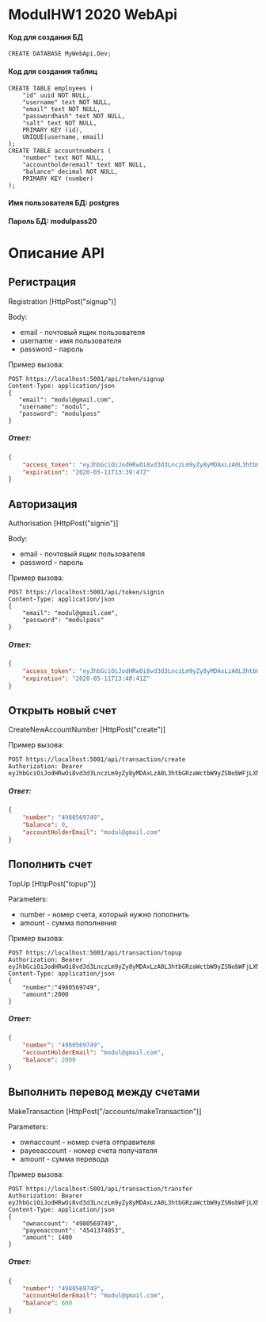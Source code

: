 # ModulHW1 2020 WebApi

#### Код для создания БД
    CREATE DATABASE MyWebApi.Dev;
#### Код для создания таблиц
    CREATE TABLE employees (
        "id" uuid NOT NULL,
        "username" text NOT NULL,
        "email" text NOT NULL,
        "passwordhash" text NOT NULL,
        "salt" text NOT NULL,
        PRIMARY KEY (id),
        UNIQUE(username, email)
    );
    CREATE TABLE accountnumbers (
        "number" text NOT NULL,
        "accountholderemail" text NOT NULL,
        "balance" decimal NOT NULL,
        PRIMARY KEY (number)
    ); 
#### Имя пользователя БД: postgres
#### Пароль БД: modulpass20
# Описание API
## Регистрация 
Registration [HttpPost("signup")]

Body:
- email - почтовый ящик пользователя
- username - имя пользователя
- password - пароль

Пример вызова:
 ```
POST https://localhost:5001/api/token/signup
Content-Type: application/json
{
    "email": "modul@gmail.com",
    "username": "modul",
    "password": "modulpass"
}
```
##### Ответ:
```json
{
    "access_token": "eyJhbGciOiJodHRwOi8vd3d3LnczLm9yZy8yMDAxLzA0L3htbGRzaWctbW9yZSNobWFjLXNoYTI1NiIsInR5cCI6IkpXVCJ9.eyJzdWIiOiJtb2R1bEBnbWFpbC5jb20iLCJqdGkiOiJjYzliYmI4OS0yOWFjLTQzNDctOGJmOC02NzFlZjNiNTViNzkiLCJuYmYiOjE1ODkyMDQzODcsImV4cCI6MTU4OTIwNDM4NywiaXNzIjoibG9jYWxob3N0IiwiYXVkIjoibG9jYWxob3N0In0.jJBF-_GsiHJpxdw454JbMt_i6ZyftwkTkiBZjhflMhQ",
    "expiration": "2020-05-11T13:39:47Z"
}
```

## Авторизация 
Authorisation  [HttpPost("signin")]

Body:
- email - почтовый ящик пользователя
- password - пароль

Пример вызова:
```
POST https://localhost:5001/api/token/signin
Content-Type: application/json    
{
    "email": "modul@gmail.com",
    "password": "modulpass"
}
```
##### Ответ:
```json
{
    "access_token": "eyJhbGciOiJodHRwOi8vd3d3LnczLm9yZy8yMDAxLzA0L3htbGRzaWctbW9yZSNobWFjLXNoYTI1NiIsInR5cCI6IkpXVCJ9.eyJzdWIiOiJtb2R1bEBnbWFpbC5jb20iLCJqdGkiOiJhYzJjMzA5NC02MjlkLTQzYmYtODZjYS0zYmI5NDk1ZTllNjUiLCJuYmYiOjE1ODkyMDQ0NDEsImV4cCI6MTU4OTIwNDQ0MSwiaXNzIjoibG9jYWxob3N0IiwiYXVkIjoibG9jYWxob3N0In0.a2f7LX1Yjg8uYOOUgGKVhg7szRZwFAZlw02tCdKFkNI",
    "expiration": "2020-05-11T13:40:41Z"
}
```

## Открыть новый счет 
CreateNewAccountNumber [HttpPost("create")]

Пример вызова:
```
POST https://localhost:5001/api/transaction/create
Authorization: Bearer eyJhbGciOiJodHRwOi8vd3d3LnczLm9yZy8yMDAxLzA0L3htbGRzaWctbW9yZSNobWFjLXNoYTI1NiIsInR5cCI6IkpXVCJ9.eyJzdWIiOiJtb2R1bEBnbWFpbC5jb20iLCJqdGkiOiIzMjAwMmNkYS1kNmFhLTQxNzItOTBhMi1kOTg5YTFjMWIzYTYiLCJuYmYiOjE1ODkyMDQ3MzAsImV4cCI6MTU4OTIwNDczMCwiaXNzIjoibG9jYWxob3N0IiwiYXVkIjoibG9jYWxob3N0In0.lmq3qzrsNv5CuxJeoozPIXQaUglcFqVQVM9pJ61KsWQ
```
##### Ответ:
```json
{
    "number": "4980569749",
    "balance": 0,
    "accountHolderEmail": "modul@gmail.com"
}
```


## Пополнить счет 
TopUp [HttpPost("topup")]

Parameters:
- number - номер счета, который нужно пополнить
- amount - сумма пополнения 

Пример вызова:
```
POST https://localhost:5001/api/transaction/topup
Authorization: Bearer eyJhbGciOiJodHRwOi8vd3d3LnczLm9yZy8yMDAxLzA0L3htbGRzaWctbW9yZSNobWFjLXNoYTI1NiIsInR5cCI6IkpXVCJ9.eyJzdWIiOiJtb2R1bEBnbWFpbC5jb20iLCJqdGkiOiIzMjAwMmNkYS1kNmFhLTQxNzItOTBhMi1kOTg5YTFjMWIzYTYiLCJuYmYiOjE1ODkyMDQ3MzAsImV4cCI6MTU4OTIwNDczMCwiaXNzIjoibG9jYWxob3N0IiwiYXVkIjoibG9jYWxob3N0In0.lmq3qzrsNv5CuxJeoozPIXQaUglcFqVQVM9pJ61KsWQ
Content-Type: application/json    
{
	"number":"4980569749",
	"amount":2000
}
```
##### Ответ:
```json
{
    "number": "4980569749",
    "accountHolderEmail": "modul@gmail.com",
    "balance": 2000
}
```

## Выполнить перевод между счетами 
MakeTransaction [HttpPost("/accounts/makeTransaction")]

Parameters:
- ownaccount - номер счета отправителя
- payeeaccount - номер счета получателя
- amount - сумма перевода

Пример вызова:
```
POST https://localhost:5001/api/transaction/transfer
Authorization: Bearer eyJhbGciOiJodHRwOi8vd3d3LnczLm9yZy8yMDAxLzA0L3htbGRzaWctbW9yZSNobWFjLXNoYTI1NiIsInR5cCI6IkpXVCJ9.eyJzdWIiOiJtb2R1bEBnbWFpbC5jb20iLCJqdGkiOiJiNWVlNDVjYS1mMTQ2LTRhNzUtYTFlOC04YTkwOTE0OGJhY2MiLCJuYmYiOjE1ODkyMDUwOTYsImV4cCI6MTU4OTIwNTA5NiwiaXNzIjoibG9jYWxob3N0IiwiYXVkIjoibG9jYWxob3N0In0.u2vvl1DryzXM8MxnOJbQijFKUoftaPT_xaKENmhHTFQ
Content-Type: application/json    
{
    "ownaccount": "4980569749",
    "payeeaccount": "4541374053",
    "amount": 1400
} 
```
##### Ответ:
```json
{
    "number": "4980569749",
    "accountHolderEmail": "modul@gmail.com",
    "balance": 600
}
```

